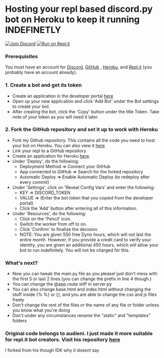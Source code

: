 # Hosting your repl based discord.py bot on Heroku to keep it running **INDEFINETLY**
[![Join Discord](https://discordapp.com/api/guilds/745448868040409148/widget.png?style=shield)](https://discord.gg/6GPjN8C)
[![Run on Repl.it](https://repl.it/badge/github/syntax-corp/discordpy-replit-heroku)](https://repl.it/github/syntax-corp/discordpy-replit-heroku)

### Prerequisites
You must have an account for [Discord](https://discord.com/register), [GitHub](https://github.com/join) , [Heroku](https://signup.heroku.com/), and [Repl.it](https://repl.it/signup) (you probably have an account already).

### 1. Create a bot and get its token
* Create an application in the developer portal [here](https://discordapp.com/developers/applications/)
* Open up your new application and click 'Add Bot' under the Bot settings to create your bot.
* After creating the bot, click the 'Copy' button under the title Token. Take note of your token as you will need it later.

### 2. Fork the GitHub repository and set it up to work with Heroku
* Fork my Github repository. This contains all the code you need to host your bot on Heroku. You can also view it [here](https://github.com/syntax-corp/discordpy-replit-heroku)
* Link your repl to a GitHub repository
* Create an application for Heroku [here](https://dashboard.heroku.com/new-app).
* Under 'Deploy', do the following:
  * Deployment Method => Connect your GitHub
  * App connected to GitHub => Search for the forked repository
  * Automatic Deploy => Enable Automatic Deploy (to redeploy after every commit)
* Under 'Settings', click on 'Reveal Config Vars' and enter the following:
  * KEY => DISCORD_TOKEN
  * VALUE => (Enter the bot token that you copied from the developer portal)
  * Click the 'Add' button after entering all of this information.
* Under 'Resources', do the following:
  * Click on the 'Pencil' icon.
  * Switch the worker from off to on.
  * Click 'Confirm' to finalize the decision.
  * NOTE: You are given 550 free Dyno hours, which will not last the entire month. However, if you provide a credit card to verify your identity, you are given an additional 450 hours, which will allow your bot to run indefinitely. You will not be charged for this.

### What's next?
* Now you can tweak the main.py file as you please! just don't mess with the first 5 or last 2 lines (you can change the prefix in line 4 though.)
* You can change the @app.route stiff in server.py
* You can also change base.html and index.html without changing the stuff inside {% %} or {}, and you are able to change the css and js files freely
* Don't change the rest of the files or the name of any file or folder unless you know what you're doing
* Don't under any circumstances rename the "static" and "templates" folders

### Original code belongs to audieni. I just made it more suitable for repl.it bot creators. Visit his repository [here](https://github.com/audieni/discord-py-heroku)
I forked from his though IDK why it doesnt say
